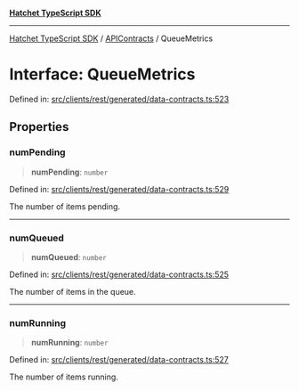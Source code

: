 [**Hatchet TypeScript SDK**](../../../../README.md)

***

[Hatchet TypeScript SDK](../../../../README.md) / [APIContracts](../README.md) / QueueMetrics

# Interface: QueueMetrics

Defined in: [src/clients/rest/generated/data-contracts.ts:523](https://github.com/hatchet-dev/hatchet/blob/0288a24f2e9f14787135b399bd47182f4d1260d9/sdks/typescript/src/clients/rest/generated/data-contracts.ts#L523)

## Properties

### numPending

> **numPending**: `number`

Defined in: [src/clients/rest/generated/data-contracts.ts:529](https://github.com/hatchet-dev/hatchet/blob/0288a24f2e9f14787135b399bd47182f4d1260d9/sdks/typescript/src/clients/rest/generated/data-contracts.ts#L529)

The number of items pending.

***

### numQueued

> **numQueued**: `number`

Defined in: [src/clients/rest/generated/data-contracts.ts:525](https://github.com/hatchet-dev/hatchet/blob/0288a24f2e9f14787135b399bd47182f4d1260d9/sdks/typescript/src/clients/rest/generated/data-contracts.ts#L525)

The number of items in the queue.

***

### numRunning

> **numRunning**: `number`

Defined in: [src/clients/rest/generated/data-contracts.ts:527](https://github.com/hatchet-dev/hatchet/blob/0288a24f2e9f14787135b399bd47182f4d1260d9/sdks/typescript/src/clients/rest/generated/data-contracts.ts#L527)

The number of items running.
